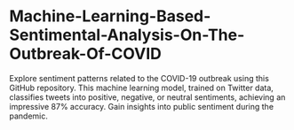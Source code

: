 # Machine-Learning-Based-Sentimental-Analysis-On-The-Outbreak-Of-COVID
Explore sentiment patterns related to the COVID-19 outbreak using this GitHub repository. This machine learning model, trained on Twitter data, classifies tweets into positive, negative, or neutral sentiments, achieving an impressive 87% accuracy. Gain insights into public sentiment during the pandemic.
